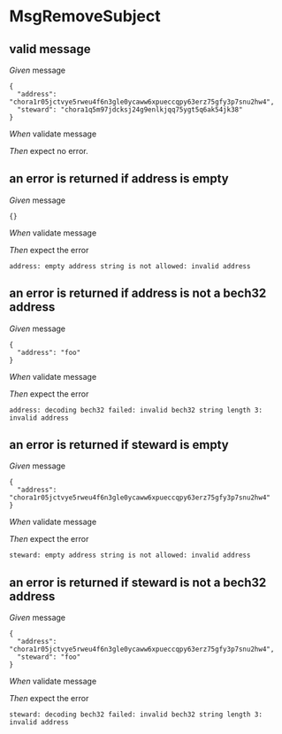 # MsgRemoveSubject

## valid message

_Given_ message

```
{
  "address": "chora1r05jctvye5rweu4f6n3gle0ycaww6xpueccqpy63erz75gfy3p7snu2hw4",
  "steward": "chora1q5m97jdcksj24g9enlkjqq75ygt5q6ak54jk38"
}
```

_When_ validate message

_Then_ expect no error.

## an error is returned if address is empty

_Given_ message

```
{}
```

_When_ validate message

_Then_ expect the error

```
address: empty address string is not allowed: invalid address
```

## an error is returned if address is not a bech32 address

_Given_ message

```
{
  "address": "foo"
}
```

_When_ validate message

_Then_ expect the error

```
address: decoding bech32 failed: invalid bech32 string length 3: invalid address
```

## an error is returned if steward is empty

_Given_ message

```
{
  "address": "chora1r05jctvye5rweu4f6n3gle0ycaww6xpueccqpy63erz75gfy3p7snu2hw4"
}
```

_When_ validate message

_Then_ expect the error

```
steward: empty address string is not allowed: invalid address
```

## an error is returned if steward is not a bech32 address

_Given_ message

```
{
  "address": "chora1r05jctvye5rweu4f6n3gle0ycaww6xpueccqpy63erz75gfy3p7snu2hw4",
  "steward": "foo"
}
```

_When_ validate message

_Then_ expect the error

```
steward: decoding bech32 failed: invalid bech32 string length 3: invalid address
```
